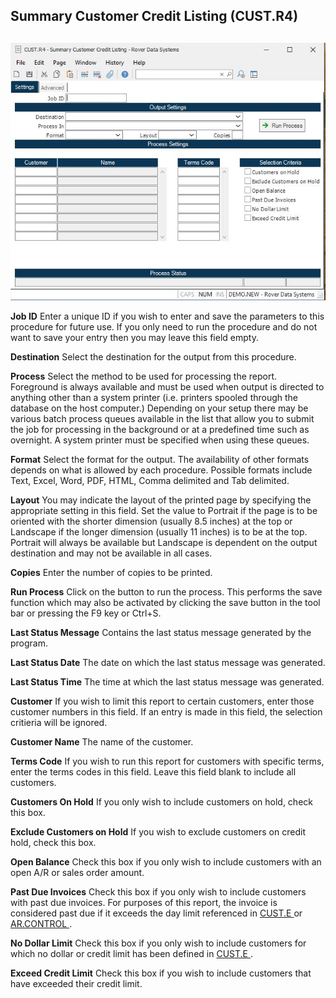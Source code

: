 ##  Summary Customer Credit Listing (CUST.R4)

<PageHeader />

##

![](./CUST-R4-1.jpg)

**Job ID** Enter a unique ID if you wish to enter and save the parameters to
this procedure for future use. If you only need to run the procedure and do
not want to save your entry then you may leave this field empty.  
  
**Destination** Select the destination for the output from this procedure.  
  
**Process** Select the method to be used for processing the report. Foreground
is always available and must be used when output is directed to anything other
than a system printer (i.e. printers spooled through the database on the host
computer.) Depending on your setup there may be various batch process queues
available in the list that allow you to submit the job for processing in the
background or at a predefined time such as overnight. A system printer must be
specified when using these queues.  
  
**Format** Select the format for the output. The availability of other formats
depends on what is allowed by each procedure. Possible formats include Text,
Excel, Word, PDF, HTML, Comma delimited and Tab delimited.  
  
**Layout** You may indicate the layout of the printed page by specifying the
appropriate setting in this field. Set the value to Portrait if the page is to
be oriented with the shorter dimension (usually 8.5 inches) at the top or
Landscape if the longer dimension (usually 11 inches) is to be at the top.
Portrait will always be available but Landscape is dependent on the output
destination and may not be available in all cases.  
  
**Copies** Enter the number of copies to be printed.  
  
**Run Process** Click on the button to run the process. This performs the save
function which may also be activated by clicking the save button in the tool
bar or pressing the F9 key or Ctrl+S.  
  
**Last Status Message** Contains the last status message generated by the
program.  
  
**Last Status Date** The date on which the last status message was generated.  
  
**Last Status Time** The time at which the last status message was generated.  
  
**Customer** If you wish to limit this report to certain customers, enter
those customer numbers in this field. If an entry is made in this field, the
selection critieria will be ignored.  
  
**Customer Name** The name of the customer.  
  
**Terms Code** If you wish to run this report for customers with specific
terms, enter the terms codes in this field. Leave this field blank to include
all customers.  
  
**Customers On Hold** If you only wish to include customers on hold, check
this box.  
  
**Exclude Customers on Hold** If you wish to exclude customers on credit hold,
check this box.  
  
**Open Balance** Check this box if you only wish to include customers with an
open A/R or sales order amount.  
  
**Past Due Invoices** Check this box if you only wish to include customers with past due invoices. For purposes of this report, the invoice is considered past due if it exceeds the day limit referenced in [ CUST.E ](../../../AR-ENTRY/CUST-E/README.md) or [ AR.CONTROL ](../../../AR-ENTRY/AR-CONTROL/README.md) .   
  
**No Dollar Limit** Check this box if you only wish to include customers for which no dollar or credit limit has been defined in [ CUST.E ](../../../AR-ENTRY/CUST-E/README.md) .   
  
**Exceed Credit Limit** Check this box if you wish to include customers that
have exceeded their credit limit.  
  
  
<badge text= "Version 8.10.57" vertical="middle" />

<PageFooter />